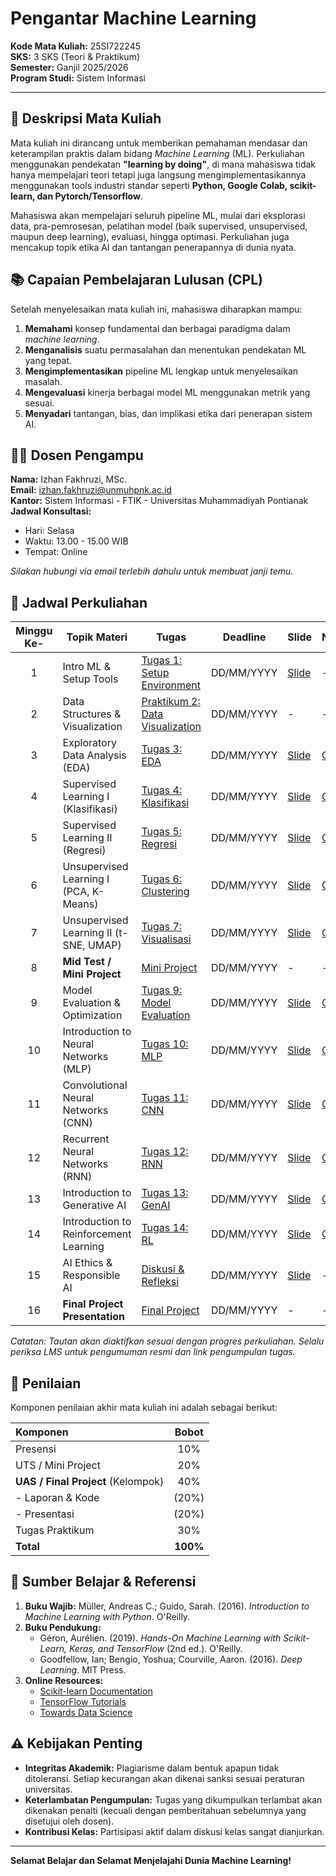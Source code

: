 # Pengantar Machine Learning

**Kode Mata Kuliah:** 25SI722245  
**SKS:** 3 SKS (Teori & Praktikum)  
**Semester:** Ganjil 2025/2026  
**Program Studi:** Sistem Informasi  

---

## 🎯 Deskripsi Mata Kuliah

Mata kuliah ini dirancang untuk memberikan pemahaman mendasar dan keterampilan praktis dalam bidang *Machine Learning* (ML). Perkuliahan menggunakan pendekatan **"learning by doing"**, di mana mahasiswa tidak hanya mempelajari teori tetapi juga langsung mengimplementasikannya menggunakan tools industri standar seperti **Python, Google Colab, scikit-learn, dan Pytorch/Tensorflow**.

Mahasiswa akan mempelajari seluruh pipeline ML, mulai dari eksplorasi data, pra-pemrosesan, pelatihan model (baik supervised, unsupervised, maupun deep learning), evaluasi, hingga optimasi. Perkuliahan juga mencakup topik etika AI dan tantangan penerapannya di dunia nyata.

## 📚 Capaian Pembelajaran Lulusan (CPL)

Setelah menyelesaikan mata kuliah ini, mahasiswa diharapkan mampu:

1.  **Memahami** konsep fundamental dan berbagai paradigma dalam *machine learning*.
2.  **Menganalisis** suatu permasalahan dan menentukan pendekatan ML yang tepat.
3.  **Mengimplementasikan** pipeline ML lengkap untuk menyelesaikan masalah.
4.  **Mengevaluasi** kinerja berbagai model ML menggunakan metrik yang sesuai.
5.  **Menyadari** tantangan, bias, dan implikasi etika dari penerapan sistem AI.

## 👨‍🏫 Dosen Pengampu

**Nama:** Izhan Fakhruzi, MSc.  
**Email:** izhan.fakhruzi@unmuhpnk.ac.id  
**Kantor:** Sistem Informasi - FTIK - Universitas Muhammadiyah Pontianak  
**Jadwal Konsultasi:**  
- Hari: Selasa  
- Waktu: 13.00 - 15.00 WIB 
- Tempat: Online

*Silakan hubungi via email terlebih dahulu untuk membuat janji temu.*

## 📅 Jadwal Perkuliahan

| Minggu Ke- | Topik Materi | Tugas | Deadline | Slide | Notebook |
|:----------:|--------------|-------|----------|-------|----------|
| 1 | Intro ML & Setup Tools | [Tugas 1: Setup Environment](Modules/Week-01/Instructions/Tugas_minggu_01.md) | DD/MM/YYYY | [Slide](Modules/Week-01/Slides/) | - |
| 2 | Data Structures & Visualization | [Praktikum 2: Data Visualization](Modules/Week-02/Praktikum-02/) | DD/MM/YYYY | - | - |
| 3 | Exploratory Data Analysis (EDA) | [Tugas 3: EDA](Modules/Week-03/Instructions/) | DD/MM/YYYY | [Slide](Modules/Week-03/Slides/) | [Colab](Modules/Week-03/Notebooks/) |
| 4 | Supervised Learning I (Klasifikasi) | [Tugas 4: Klasifikasi](Modules/Week-04/Instructions/) | DD/MM/YYYY | [Slide](Modules/Week-04/Slides/) | [Colab](Modules/Week-04/Notebooks/) |
| 5 | Supervised Learning II (Regresi) | [Tugas 5: Regresi](Modules/Week-05/Instructions/) | DD/MM/YYYY | [Slide](Modules/Week-05/Slides/) | [Colab](Modules/Week-05/Notebooks/) |
| 6 | Unsupervised Learning I (PCA, K-Means) | [Tugas 6: Clustering](Modules/Week-06/Instructions/) | DD/MM/YYYY | [Slide](Modules/Week-06/Slides/) | [Colab](Modules/Week-06/Notebooks/) |
| 7 | Unsupervised Learning II (t-SNE, UMAP) | [Tugas 7: Visualisasi](Modules/Week-07/Instructions/) | DD/MM/YYYY | [Slide](Modules/Week-07/Slides/) | [Colab](Modules/Week-07/Notebooks/) |
| 8 | **Mid Test / Mini Project** | [Mini Project](Assignments/Mini-Project/) | DD/MM/YYYY | - | - |
| 9 | Model Evaluation & Optimization | [Tugas 9: Model Evaluation](Modules/Week-09/Instructions/) | DD/MM/YYYY | [Slide](Modules/Week-09/Slides/) | [Colab](Modules/Week-09/Notebooks/) |
| 10 | Introduction to Neural Networks (MLP) | [Tugas 10: MLP](Modules/Week-10/Instructions/) | DD/MM/YYYY | [Slide](Modules/Week-10/Slides/) | [Colab](Modules/Week-10/Notebooks/) |
| 11 | Convolutional Neural Networks (CNN) | [Tugas 11: CNN](Modules/Week-11/Instructions/) | DD/MM/YYYY | [Slide](Modules/Week-11/Slides/) | [Colab](Modules/Week-11/Notebooks/) |
| 12 | Recurrent Neural Networks (RNN) | [Tugas 12: RNN](Modules/Week-12/Instructions/) | DD/MM/YYYY | [Slide](Modules/Week-12/Slides/) | [Colab](Modules/Week-12/Notebooks/) |
| 13 | Introduction to Generative AI | [Tugas 13: GenAI](Modules/Week-13/Instructions/) | DD/MM/YYYY | [Slide](Modules/Week-13/Slides/) | [Colab](Modules/Week-13/Notebooks/) |
| 14 | Introduction to Reinforcement Learning | [Tugas 14: RL](Modules/Week-14/Instructions/) | DD/MM/YYYY | [Slide](Modules/Week-14/Slides/) | [Colab](Modules/Week-14/Notebooks/) |
| 15 | AI Ethics & Responsible AI | [Diskusi & Refleksi](Modules/Week-15/Instructions/) | DD/MM/YYYY | [Slide](Modules/Week-15/Slides/) | - |
| 16 | **Final Project Presentation** | [Final Project](Assignments/Final-Project/) | DD/MM/YYYY | - | - |

*Catatan: Tautan akan diaktifkan sesuai dengan progres perkuliahan. Selalu periksa LMS untuk pengumuman resmi dan link pengumpulan tugas.*

## 📝 Penilaian

Komponen penilaian akhir mata kuliah ini adalah sebagai berikut:

| Komponen | Bobot |
| :--- | :---: |
| Presensi | 10% |
| UTS / Mini Project | 20% |
| **UAS / Final Project** (Kelompok) | 40% |
| - Laporan & Kode | (20%) |
| - Presentasi | (20%) |
| Tugas Praktikum | 30% |
| **Total** | **100%** |


## 🔗 Sumber Belajar & Referensi

1.  **Buku Wajib:** Müller, Andreas C.; Guido, Sarah. (2016). *Introduction to Machine Learning with Python*. O'Reilly.
2.  **Buku Pendukung:**
    - Géron, Aurélien. (2019). *Hands-On Machine Learning with Scikit-Learn, Keras, and TensorFlow* (2nd ed.). O'Reilly.
    - Goodfellow, Ian; Bengio, Yoshua; Courville, Aaron. (2016). *Deep Learning*. MIT Press.
3.  **Online Resources:**
    - [Scikit-learn Documentation](https://scikit-learn.org/stable/documentation.html)
    - [TensorFlow Tutorials](https://www.tensorflow.org/tutorials)
    - [Towards Data Science](https://towardsdatascience.com/)

## ⚠️ Kebijakan Penting

*   **Integritas Akademik:** Plagiarisme dalam bentuk apapun tidak ditoleransi. Setiap kecurangan akan dikenai sanksi sesuai peraturan universitas.
*   **Keterlambatan Pengumpulan:** Tugas yang dikumpulkan terlambat akan dikenakan penalti (kecuali dengan pemberitahuan sebelumnya yang disetujui oleh dosen).
*   **Kontribusi Kelas:** Partisipasi aktif dalam diskusi kelas sangat dianjurkan.

---
**Selamat Belajar dan Selamat Menjelajahi Dunia Machine Learning!**

